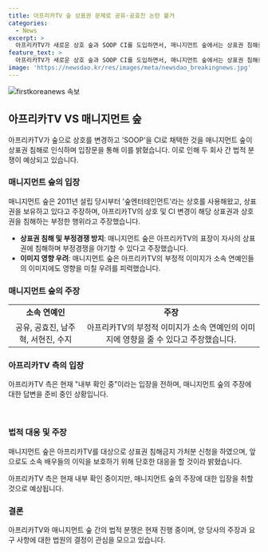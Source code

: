 ```yaml
---
title: 아프리카TV 숲 상표권 문제로 공유·공효진 논란 불거
categories:
  - News
excerpt: >
  아프리카TV가 새로운 상호 숲과 SOOP CI를 도입하면서, 매니지먼트 숲에서는 상표권 침해로 인한 부정적 영향을 우려해 소송을 제기했다. 매니지먼트 숲은 소속 배우들의 이미지가 훼손될 우려가 있으며, 이에 따라 침해금지 가처분을 신청했다. 이에 대해 아프리카TV 측은 내부 확인 중이라고 입장을 전했다. 두 회사의 로고가 유사해 혼동을 줄 우려가 있으며, 이로써 아프리카TV의 부정적 이미지가 소속 연예인들에게 영향을 미치는 것으로 우려된다.
feature_text: >
  아프리카TV가 새로운 상호 숲과 SOOP CI를 도입하면서, 매니지먼트 숲에서는 상표권 침해로 인한 부정적 영향을 우려해 소송을 제기했다. 매니지먼트 숲은 소속 배우들의 이미지가 훼손될 우려가 있으며, 이에 따라 침해금지 가처분을 신청했다. 이에 대해 아프리카TV 측은 내부 확인 중이라고 입장을 전했다. 두 회사의 로고가 유사해 혼동을 줄 우려가 있으며, 이로써 아프리카TV의 부정적 이미지가 소속 연예인들에게 영향을 미치는 것으로 우려된다.
image: 'https://newsdao.kr/res/images/meta/newsdao_breakingnews.jpg'
---
```


<p><img src="https://newsdao.kr/res/images/meta/newsdao_breakingnews.jpg" alt="firstkoreanews 속보" /></p>

<h2 data-ke-size="size26">아프리카TV VS 매니지먼트 숲</h2>

<p data-ke-size="size16">아프리카TV가 숲으로 상호를 변경하고 'SOOP'을 CI로 채택한 것을 매니지먼트 숲이 상표권 침해로 인식하며 입장문을 통해 이를 밝혔습니다. 이로 인해 두 회사 간 법적 분쟁이 예상되고 있습니다.</p>

<h3><b>매니지먼트 숲의 입장</b></h3>

<p data-ke-size="size16">매니지먼트 숲은 2011년 설립 당시부터 '숲엔터테인먼트'라는 상호를 사용해왔고, 상표권을 보유하고 있다고 주장하며, 아프리카TV의 상호 및 CI 변경이 해당 상표권과 상호권을 침해하는 부정한 행위라고 주장했습니다.</p>

<ul>
  <li><b>상표권 침해 및 부정경쟁 방지</b>: 매니지먼트 숲은 아프리카TV의 표장이 자사의 상표권에 침해하며 부정경쟁을 야기할 수 있다고 주장했습니다.</li>
  <li><b>이미지 영향 우려</b>: 매니지먼트 숲은 아프리카TV의 부정적 이미지가 소속 연예인들의 이미지에도 영향을 미칠 우려를 피력했습니다.</li>
</ul>

<h3><b>매니지먼트 숲의 주장</b></h3>

<table>
  <tr>
    <td style="text-align: center; height: 17px;"><b>소속 연예인</b></td>
    <td style="text-align: center; height: 17px;"><b>주장</b></td>
  </tr>
  <tr>
    <td style="text-align: center; height: 17px;">공유, 공효진, 남주혁, 서현진, 수지</td>
    <td style="text-align: center; height: 17px;">아프리카TV의 부정적 이미지가 소속 연예인의 이미지에 영향을 줄 수 있다고 주장했습니다.</td>
  </tr>
</table>

<h3><b>아프리카TV 측의 입장</b></h3>

<p data-ke-size="size16">아프리카TV 측은 현재 "내부 확인 중"이라는 입장을 전하며, 매니지먼트 숲의 주장에 대한 답변을 준비 중인 상황입니다.</p>

<p data-ke-size="size16">&nbsp;</p>

<h3><b>법적 대응 및 주장</b></h3>

<p data-ke-size="size16">매니지먼트 숲은 아프리카TV를 대상으로 상표권 침해금지 가처분 신청을 하였으며, 앞으로도 소속 배우들의 이익을 보호하기 위해 단호한 대응을 할 것이라 밝혔습니다.</p>

<p data-ke-size="size16">아프리카TV 측은 현재 내부 확인 중이지만, 매니지먼트 숲의 주장에 대한 입장을 취할 것으로 예상됩니다.</p>

<h3><b>결론</b></h3>

<p data-ke-size="size16">아프리카TV와 매니지먼트 숲 간의 법적 분쟁은 현재 진행 중이며, 양 당사의 주장과 요구 사항에 대한 법원의 결정이 관심을 모으고 있습니다.</p>

